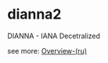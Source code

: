 dianna2
=======

DIANNA - IANA Decetralized

see more: [Overview-(ru)](/denizzzka/dianna2/wiki/Overview-(ru))
